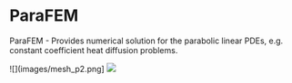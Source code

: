 # ParaFEM
ParaFEM - Provides numerical solution for the parabolic linear PDEs, e.g. constant coefficient heat diffusion problems.

![](images/mesh_p2.png] ![](images/diff.gif)
